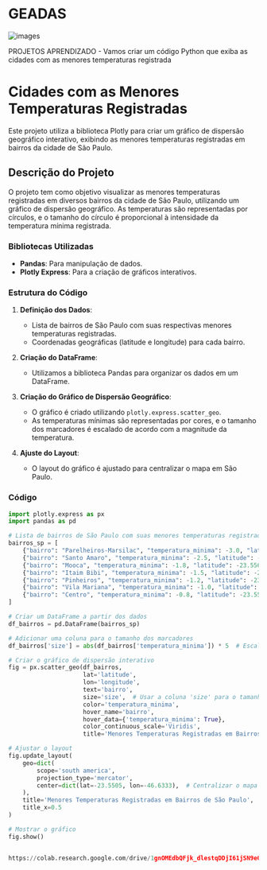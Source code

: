 # GEADAS
![images](https://github.com/user-attachments/assets/7dd46eb3-fb0a-42b7-95af-abce3ba0930a)

PROJETOS APRENDIZADO - Vamos criar um código Python que exiba as cidades com as menores temperaturas registrada

# Cidades com as Menores Temperaturas Registradas

Este projeto utiliza a biblioteca Plotly para criar um gráfico de dispersão geográfico interativo, exibindo as menores temperaturas registradas em bairros da cidade de São Paulo.

## Descrição do Projeto

O projeto tem como objetivo visualizar as menores temperaturas registradas em diversos bairros da cidade de São Paulo, utilizando um gráfico de dispersão geográfico. As temperaturas são representadas por círculos, e o tamanho do círculo é proporcional à intensidade da temperatura mínima registrada.

### Bibliotecas Utilizadas

- **Pandas**: Para manipulação de dados.
- **Plotly Express**: Para a criação de gráficos interativos.

### Estrutura do Código

1. **Definição dos Dados**: 
   - Lista de bairros de São Paulo com suas respectivas menores temperaturas registradas.
   - Coordenadas geográficas (latitude e longitude) para cada bairro.

2. **Criação do DataFrame**: 
   - Utilizamos a biblioteca Pandas para organizar os dados em um DataFrame.

3. **Criação do Gráfico de Dispersão Geográfico**:
   - O gráfico é criado utilizando `plotly.express.scatter_geo`.
   - As temperaturas mínimas são representadas por cores, e o tamanho dos marcadores é escalado de acordo com a magnitude da temperatura.

4. **Ajuste do Layout**:
   - O layout do gráfico é ajustado para centralizar o mapa em São Paulo.

### Código

```python
import plotly.express as px
import pandas as pd

# Lista de bairros de São Paulo com suas menores temperaturas registradas e coordenadas
bairros_sp = [
    {"bairro": "Parelheiros-Marsilac", "temperatura_minima": -3.0, "latitude": -23.7697, "longitude": -47.0003},
    {"bairro": "Santo Amaro", "temperatura_minima": -2.5, "latitude": -23.6446, "longitude": -46.7275},
    {"bairro": "Mooca", "temperatura_minima": -1.8, "latitude": -23.5567, "longitude": -46.6213},
    {"bairro": "Itaim Bibi", "temperatura_minima": -1.5, "latitude": -23.5943, "longitude": -46.6905},
    {"bairro": "Pinheiros", "temperatura_minima": -1.2, "latitude": -23.5563, "longitude": -46.6944},
    {"bairro": "Vila Mariana", "temperatura_minima": -1.0, "latitude": -23.5826, "longitude": -46.6341},
    {"bairro": "Centro", "temperatura_minima": -0.8, "latitude": -23.5505, "longitude": -46.6333},
]

# Criar um DataFrame a partir dos dados
df_bairros = pd.DataFrame(bairros_sp)

# Adicionar uma coluna para o tamanho dos marcadores
df_bairros['size'] = abs(df_bairros['temperatura_minima']) * 5  # Escalar o tamanho dos marcadores

# Criar o gráfico de dispersão interativo
fig = px.scatter_geo(df_bairros,
                     lat='latitude',
                     lon='longitude',
                     text='bairro',
                     size='size',  # Usar a coluna 'size' para o tamanho dos marcadores
                     color='temperatura_minima',
                     hover_name='bairro',
                     hover_data={'temperatura_minima': True},
                     color_continuous_scale='Viridis',
                     title='Menores Temperaturas Registradas em Bairros de São Paulo')

# Ajustar o layout
fig.update_layout(
    geo=dict(
        scope='south america',
        projection_type='mercator',
        center=dict(lat=-23.5505, lon=-46.6333),  # Centralizar o mapa em São Paulo
    ),
    title='Menores Temperaturas Registradas em Bairros de São Paulo',
    title_x=0.5
)

# Mostrar o gráfico
fig.show()


https://colab.research.google.com/drive/1gnOMEdbQFjk_dlestqDDjI61jSN9eQux#scrollTo=hd1ov_iA0MIR
